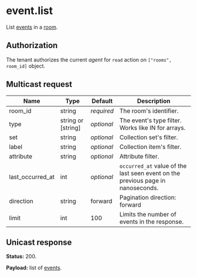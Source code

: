 # event.list

List [events](../event.md#event) in a [room](../room#room).

## Authorization

The tenant authorizes the current _agent_ for `read` action on `["rooms", room_id]` object.

## Multicast request

Name             | Type               | Default    | Description
---------------- | ------------------ | ---------- | ------------------
room_id          | string             | _required_ | The room's identifier.
type             | string or [string] | _optional_ | The event's type filter. Works like IN for arrays.
set              | string             | _optional_ | Collection set's filter.
label            | string             | _optional_ | Collection item's filter.
attribute        | string             | _optional_ | Attribute filter.
last_occurred_at | int                | _optional_ | `occurred_at` value of the last seen event on the previous page in nanoseconds.
direction        | string             |    forward | Pagination direction: forward | backward.
limit            | int                |        100 | Limits the number of events in the response.

## Unicast response

**Status:** 200.

**Payload:** list of [events](../event.md#event).
